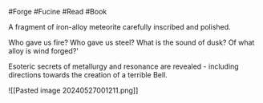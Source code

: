 #Forge #Fucine #Read #Book 

A fragment of iron-alloy meteorite carefully inscribed and polished.

Who gave us fire? Who gave us steel? What is the sound of dusk? Of what alloy is wind forged?'

Esoteric secrets of metallurgy and resonance are revealed - including directions towards the creation of a terrible Bell.

![[Pasted image 20240527001211.png]]